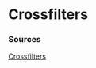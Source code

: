 # Crossfilters
### Sources
[Crossfilters](https://github.com/bokeh/bokeh/tree/master/examples/app/crossfilter)
